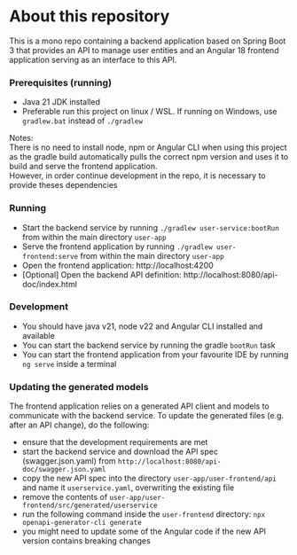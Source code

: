 # About this repository
This is a mono repo containing a backend application based on Spring Boot 3 that provides an API to manage user entities
and an Angular 18 frontend application serving as an interface to this API.

### Prerequisites (running)
- Java 21 JDK installed
- Preferable run this project on linux / WSL. If running on Windows, use `gradlew.bat` instead of `./gradlew`

Notes:\
There is no need to install node, npm or Angular CLI when using this project as the gradle build automatically pulls the correct npm version and uses it to build and serve the frontend application.\
However, in order continue development in the repo, it is necessary to provide theses dependencies

### Running
- Start the backend service by running `./gradlew user-service:bootRun` from within the main directory `user-app`
- Serve the frontend application by running `./gradlew user-frontend:serve` from within the main directory `user-app`
- Open the frontend application: http://localhost:4200
- [Optional] Open the backend API definition: http://localhost:8080/api-doc/index.html

### Development
- You should have java v21, node v22 and Angular CLI installed and available
- You can start the backend service by running the gradle `bootRun` task
- You can start the frontend application from your favourite IDE by  running `ng serve` inside a terminal

### Updating the generated models
The frontend application relies on a generated API client and models to communicate with the backend service.
To update the generated files (e.g. after an API change), do the following:
- ensure that the development requirements are met
- start the backend service and download the API spec (swagger.json.yaml) from `http://localhost:8080/api-doc/swagger.json.yaml`
- copy the new API spec into the directory `user-app/user-frontend/api` and name it `userservice.yaml`, overwriting the existing file
- remove the contents of `user-app/user-frontend/src/generated/userservice`
- run the following command inside the `user-frontend` directory: `npx openapi-generator-cli generate`
- you might need to update some of the Angular code if the new API version contains breaking changes